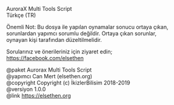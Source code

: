  AuroraX Multi Tools Script                                    
 Türkçe (TR)                                                    
                                                                
 Önemli Not: Bu dosya ile yapılan oynamalar sonucu ortaya çıkan, 
 sorunlardan yapımcı sorumlu değildir. Ortaya çıkan sorunlar,  
 oynayan kişi tarafından düzeltilmelidir.                      
                                                               
 Sorularınız ve önerileriniz için ziyaret edin;                 
              https://facebook.com/elsethen                           
                                                               
 @paket      Aurorax Multi Tools Script                        
 @yapımcı    Can Mert (elsethen.org)                           
 @copyright  Copyright (c) İkizlerBilisim 2018-2019            
 @versiyon   1.0.0                                                
 @link       https://elsethen.org    
